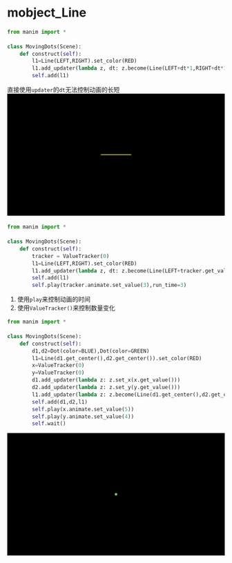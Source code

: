 # mobject_Line



```python
from manim import *

class MovingDots(Scene):
    def construct(self):
        l1=Line(LEFT,RIGHT).set_color(RED)
        l1.add_updater(lambda z, dt: z.become(Line(LEFT+dt*1,RIGHT+dt*1).set_color(YELLOW)))
        self.add(l1)
```
直接使用`updater`的`dt`无法控制动画的长短
![](./manim_mobject_Line/2.gif)


```python
from manim import *

class MovingDots(Scene):
    def construct(self):
        tracker = ValueTracker(0)
        l1=Line(LEFT,RIGHT).set_color(RED)
        l1.add_updater(lambda z, dt: z.become(Line(LEFT+tracker.get_value(),RIGHT+tracker.get_value())))
        self.add(l1)
        self.play(tracker.animate.set_value(3),run_time=3)
```
1. 使用`play`来控制动画的时间
2. 使用`ValueTracker()`来控制数量变化



[](./manim_mobject_Line/3.gif)






```python
from manim import *

class MovingDots(Scene):
    def construct(self):
        d1,d2=Dot(color=BLUE),Dot(color=GREEN)
        l1=Line(d1.get_center(),d2.get_center()).set_color(RED)
        x=ValueTracker(0)
        y=ValueTracker(0)
        d1.add_updater(lambda z: z.set_x(x.get_value()))
        d2.add_updater(lambda z: z.set_y(y.get_value()))
        l1.add_updater(lambda z: z.become(Line(d1.get_center(),d2.get_center())))
        self.add(d1,d2,l1)
        self.play(x.animate.set_value(5))
        self.play(y.animate.set_value(4))
        self.wait()
```


![](./manim_mobject_Line/1.gif)